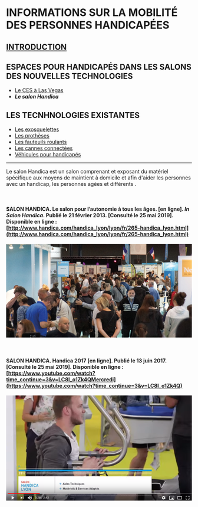 # INFORMATIONS SUR LA MOBILITÉ DES PERSONNES HANDICAPÉES 

## [INTRODUCTION](index.md)

## ESPACES POUR HANDICAPÉS DANS LES SALONS DES NOUVELLES TECHNOLOGIES
* [Le CES à Las Vegas](ces.md)
* **_Le salon Handica_**

## LES TECNHNOLOGIES EXISTANTES

- [Les exosquelettes](exosquelette.md)
- [Les prothèses](prothèse.md)
- [Les fauteuils roulants](fauteuilroulant.md)
- [Les cannes connectées](canneconnectée.md)
- [Véhicules pour handicapés](véhicules.md) 

----------------------------------------------------------
Le salon Handica est un salon comprenant et exposant du matériel spécifique aux moyens de maintient à domicile et afin d'aider les personnes avec un handicap, les personnes agées et  différents .

<br/>

#### SALON HANDICA. Le salon pour l’autonomie à tous les âges. [en ligne]. _In Salon Handica_. Publié le 21 février 2013. [Consulté le 25 mai 2019]. Disponible en ligne : [http://www.handica.com/handica_lyon/lyon/fr/265-handica_lyon.html](http://www.handica.com/handica_lyon/lyon/fr/265-handica_lyon.html)
![handica](images/handicaphoto.PNG "handica")

<br/>

#### SALON HANDICA. Handica 2017 [en ligne]. Publié le 13 juin 2017. [Consulté le 25 mai 2019]. Disponible en ligne : [https://www.youtube.com/watch?time_continue=3&v=LC8I_o1Zk4QMercredi](https://www.youtube.com/watch?time_continue=3&v=LC8I_o1Zk4Q) 
![handica](images/handicaphoto1.PNG "le salon handica")


